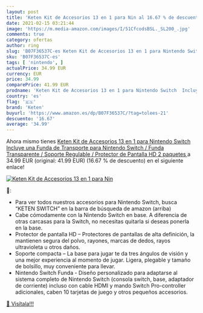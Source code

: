 ```yaml
---
layout: post
title: 'Keten Kit de Accesorios 13 en 1 para Nin al 16.67 % de descuento'
date: 2021-02-15 03:21:44
image: 'https://m.media-amazon.com/images/I/51CfcodsBSL._SL200_.jpg'
comments: true
category: ofertas
author: ring
slug: 'B07F36537C-es Keten Kit de Accesorios 13 en 1 para Nintendo Switch...'
sku: 'B07F36537C-es'
tags: [ 'nintendo', ]
actualPrice: 34.99 EUR
currency: EUR
price: 34.99
comparePrice: 41.99 EUR
prodname: 'Keten Kit de Accesorios 13 en 1 para Nintendo Switch  Incluye una Funda de Transporte para Nintendo Switch / Funda Transparente / Soporte Regulable / Protector de Pantalla HD  2 paquetes '
country: 'es'
flag: '🇪🇸'
brand: 'Keten'
buyurl: 'https://www.amazon.es/dp/B07F36537C/?tag=tolees-21'
descuento: '16.67'
average: '34.99'
---
```


Ahora mismo tienes [Keten Kit de Accesorios 13 en 1 para Nintendo Switch  Incluye una Funda de Transporte para Nintendo Switch / Funda Transparente / Soporte Regulable / Protector de Pantalla HD  2 paquetes ](https://www.amazon.es/dp/B07F36537C/?tag=tolees-21) a 34.99 EUR (original: 41.99 EUR) (16.67 %  de descuento) en el siguiente enlace!

[![Keten Kit de Accesorios 13 en 1 para Nin](https://m.media-amazon.com/images/I/51CfcodsBSL._SL200_.jpg)](https://www.amazon.es/dp/B07F36537C/?tag=tolees-21)

🔎:

- Para ver todos nuestros accesorios para Nintendo Switch, busca “KETEN SWITCH” en la barra de búsqueda de amazon (arriba)
- Cabe cómodamente con la Nintendo Switch en base. A diferencia de otras carcasas para la Switch, no necesitas quitarla si deseas ponerla en la base.
- Protector de pantalla HD – Protectores de pantallas de alta definición, la mantienen segura del polvo, rayones, marcas de dedos, rayos ultravioleta u otros daños.
- Soporte compacta – La base para jugar te da tres ángulos de visión y una mejor experiencia al momento de jugar. Ligera, plegable y tamaño de bolsillo, muy conveniente para llevar.
- Nintendo Switch Funda - Diseño personalizado para adaptarse al sistema completo de Nintendo Switch (consola switch, base, adaptador de corriente) incluso con cable HDMI y mando Switch Pro-controller adicionales, caben 10 tarjetas de juego y otros pequeños accesorios.

[🛒 Visítala!!!](https://www.amazon.es/dp/B07F36537C/?tag=tolees-21)
